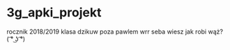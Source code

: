 # 3g_apki_projekt
rocznik 2018/2019 klasa dzikuw
poza pawlem wrr
seba wiesz jak robi wąż?
( ͡° ͜ʖ ͡°)
